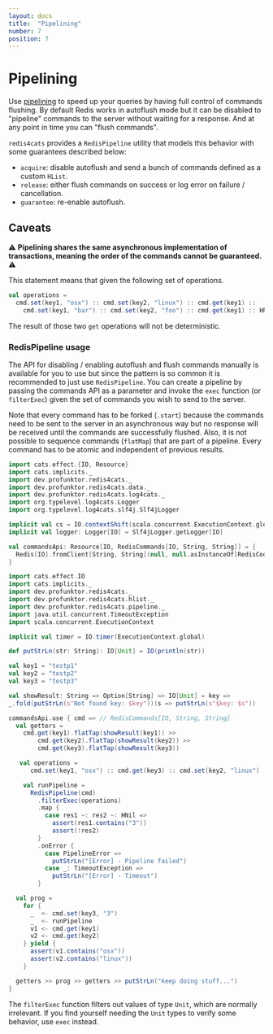 ```yaml
---
layout: docs
title:  "Pipelining"
number: 7
position: 7
---
```


# Pipelining

Use [pipelining](https://redis.io/topics/pipelining) to speed up your queries by having full control of commands flushing. By default Redis works in autoflush mode but it can be disabled to "pipeline" commands to the server without waiting for a response. And at any point in time you can "flush commands".

`redis4cats` provides a `RedisPipeline` utility that models this behavior with some guarantees described below:

- `acquire`: disable autoflush and send a bunch of commands defined as a custom `HList`.
- `release`: either flush commands on success or log error on failure / cancellation.
- `guarantee`: re-enable autoflush.

## Caveats

⚠️ **Pipelining shares the same asynchronous implementation of transactions, meaning the order of the commands cannot be guaranteed.** ⚠️

This statement means that given the following set of operations.

```scala
val operations =
  cmd.set(key1, "osx") :: cmd.set(key2, "linux") :: cmd.get(key1) ::
    cmd.set(key1, "bar") :: cmd.set(key2, "foo") :: cmd.get(key1) :: HNil
```

The result of those two `get` operations will not be deterministic.

### RedisPipeline usage

The API for disabling / enabling autoflush and flush commands manually is available for you to use but since the pattern is so common it is recommended to just use `RedisPipeline`. You can create a pipeline by passing the commands API as a parameter and invoke the `exec` function (or `filterExec`) given the set of commands you wish to send to the server.

Note that every command has to be forked (`.start`) because the commands need to be sent to the server in an asynchronous way but no response will be received until the commands are successfully flushed. Also, it is not possible to sequence commands (`flatMap`) that are part of a pipeline. Every command has to be atomic and independent of previous results.

```scala mdoc:invisible
import cats.effect.{IO, Resource}
import cats.implicits._
import dev.profunktor.redis4cats._
import dev.profunktor.redis4cats.data._
import dev.profunktor.redis4cats.log4cats._
import org.typelevel.log4cats.Logger
import org.typelevel.log4cats.slf4j.Slf4jLogger

implicit val cs = IO.contextShift(scala.concurrent.ExecutionContext.global)
implicit val logger: Logger[IO] = Slf4jLogger.getLogger[IO]

val commandsApi: Resource[IO, RedisCommands[IO, String, String]] = {
  Redis[IO].fromClient[String, String](null, null.asInstanceOf[RedisCodec[String, String]])
}
```

```scala mdoc:silent
import cats.effect.IO
import cats.implicits._
import dev.profunktor.redis4cats._
import dev.profunktor.redis4cats.hlist._
import dev.profunktor.redis4cats.pipeline._
import java.util.concurrent.TimeoutException
import scala.concurrent.ExecutionContext

implicit val timer = IO.timer(ExecutionContext.global)

def putStrLn(str: String): IO[Unit] = IO(println(str))

val key1 = "testp1"
val key2 = "testp2"
val key3 = "testp3"

val showResult: String => Option[String] => IO[Unit] = key =>
_.fold(putStrLn(s"Not found key: $key"))(s => putStrLn(s"$key: $s"))

commandsApi.use { cmd => // RedisCommands[IO, String, String]
  val getters =
    cmd.get(key1).flatTap(showResult(key1)) >>
        cmd.get(key2).flatTap(showResult(key2)) >>
        cmd.get(key3).flatTap(showResult(key3))

   val operations =
      cmd.set(key1, "osx") :: cmd.get(key3) :: cmd.set(key2, "linux") :: cmd.sIsMember("foo", "bar") :: HNil

    val runPipeline =
      RedisPipeline(cmd)
        .filterExec(operations)
        .map {
          case res1 ~: res2 ~: HNil =>
            assert(res1.contains("3"))
            assert(!res2)
        }
        .onError {
          case PipelineError =>
            putStrLn("[Error] - Pipeline failed")
          case _: TimeoutException =>
            putStrLn("[Error] - Timeout")
        }

  val prog =
    for {
      _  <- cmd.set(key3, "3")
      _  <- runPipeline
      v1 <- cmd.get(key1)
      v2 <- cmd.get(key2)
    } yield {
      assert(v1.contains("osx"))
      assert(v2.contains("linux"))
    }

  getters >> prog >> getters >> putStrLn("keep doing stuff...")
}
```

The `filterExec` function filters out values of type `Unit`, which are normally irrelevant. If you find yourself needing the `Unit` types to verify some behavior, use `exec` instead.
